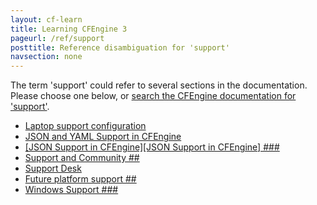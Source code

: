 ```yaml
---
layout: cf-learn
title: Learning CFEngine 3
pageurl: /ref/support
posttitle: Reference disambiguation for 'support'
navsection: none
---
```


The term 'support' could refer to several sections in the documentation. Please choose one below, or
[search the CFEngine documentation for 'support'](http://cfengine.com/docs/latest/search.html?q=support).

- [Laptop support configuration](http://cfengine.com/docs/latest/examples-example-snippets-system-administration.html#laptop-support-configuration)
- [JSON and YAML Support in CFEngine](http://cfengine.com/docs/latest/examples-tutorials-json-yaml-support-in-cfengine.html#json-and-yaml-support-in-cfengine)
- [\[JSON Support in CFEngine\]\[JSON Support in CFEngine\] \#\#\#](http://cfengine.com/docs/latest/examples-tutorials.html#json-support-in-cfengine-json-support-in-cfengine-###)
- [Support and Community \#\#](http://cfengine.com/docs/latest/guide-additional-resources.html#support-and-community-##)
- [Support Desk](http://cfengine.com/docs/latest/guide-additional-resources.html#support-desk)
- [Future platform support \#\#](http://cfengine.com/docs/latest/guide-latest-release-supported-platforms.html#future-platform-support-##)
- [Windows Support \#\#\#](http://cfengine.com/docs/latest/guide-latest-release-whatsnew.html#windows-support-###)

